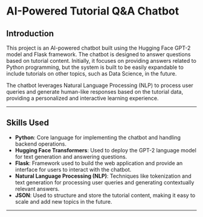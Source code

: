 # AI-Powered Tutorial Q&A Chatbot

## Introduction

This project is an AI-powered chatbot built using the Hugging Face GPT-2 model and Flask framework. The chatbot is designed to answer questions based on tutorial content. Initially, it focuses on providing answers related to Python programming, but the system is built to be easily expandable to include tutorials on other topics, such as Data Science, in the future.

The chatbot leverages Natural Language Processing (NLP) to process user queries and generate human-like responses based on the tutorial data, providing a personalized and interactive learning experience.

---

## Skills Used

- **Python**: Core language for implementing the chatbot and handling backend operations.
- **Hugging Face Transformers**: Used to deploy the GPT-2 language model for text generation and answering questions.
- **Flask**: Framework used to build the web application and provide an interface for users to interact with the chatbot.
- **Natural Language Processing (NLP)**: Techniques like tokenization and text generation for processing user queries and generating contextually relevant answers.
- **JSON**: Used to structure and store the tutorial content, making it easy to scale and add new topics in the future.

---
